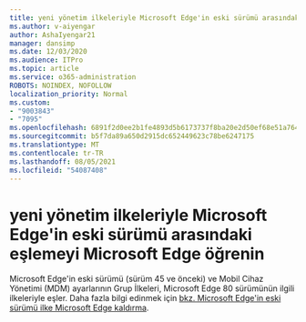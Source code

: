 ```yaml
---
title: yeni yönetim ilkeleriyle Microsoft Edge'in eski sürümü arasındaki eşlemeyi Microsoft Edge öğrenin
ms.author: v-aiyengar
author: AshaIyengar21
manager: dansimp
ms.date: 12/03/2020
ms.audience: ITPro
ms.topic: article
ms.service: o365-administration
ROBOTS: NOINDEX, NOFOLLOW
localization_priority: Normal
ms.custom:
- "9003843"
- "7095"
ms.openlocfilehash: 6891f2d0ee2b1fe4893d5b6173737f8ba20e2d50ef68e51a764e5f9f1fc7f790
ms.sourcegitcommit: b5f7da89a650d2915dc652449623c78be6247175
ms.translationtype: MT
ms.contentlocale: tr-TR
ms.lasthandoff: 08/05/2021
ms.locfileid: "54087408"
---
```

# <a name="learn-about-mapping-between-microsoft-edge-legacy-policies-and-microsoft-edge-policies"></a>yeni yönetim ilkeleriyle Microsoft Edge'in eski sürümü arasındaki eşlemeyi Microsoft Edge öğrenin

Microsoft Edge'in eski sürümü (sürüm 45 ve önceki) ve Mobil Cihaz Yönetimi (MDM) ayarlarının Grup İlkeleri, Microsoft Edge 80 sürümünün ilgili ilkeleriyle eşler. Daha fazla bilgi edinmek için [bkz. Microsoft Edge'in eski sürümü ilke Microsoft Edge kaldırma](https://go.microsoft.com/fwlink/?linkid=2141665).